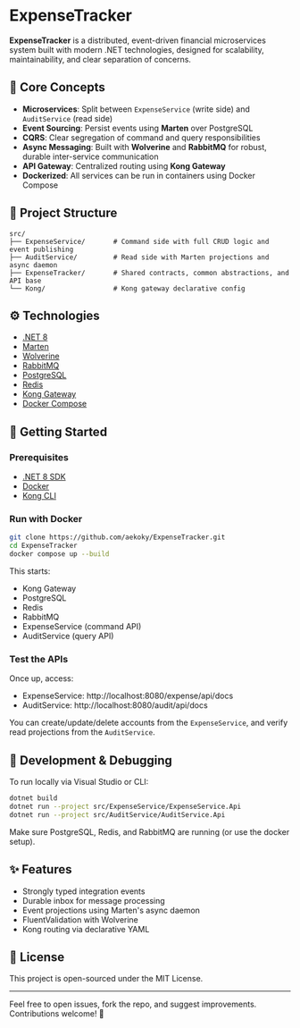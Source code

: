 # ExpenseTracker

**ExpenseTracker** is a distributed, event-driven financial microservices system built with modern .NET technologies, designed for scalability, maintainability, and clear separation of concerns.

## 🧠 Core Concepts

- **Microservices**: Split between `ExpenseService` (write side) and `AuditService` (read side)
- **Event Sourcing**: Persist events using **Marten** over PostgreSQL
- **CQRS**: Clear segregation of command and query responsibilities
- **Async Messaging**: Built with **Wolverine** and **RabbitMQ** for robust, durable inter-service communication
- **API Gateway**: Centralized routing using **Kong Gateway**
- **Dockerized**: All services can be run in containers using Docker Compose

## 📁 Project Structure

```
src/
├── ExpenseService/       # Command side with full CRUD logic and event publishing
├── AuditService/         # Read side with Marten projections and async daemon
├── ExpenseTracker/       # Shared contracts, common abstractions, and API base
└── Kong/                 # Kong gateway declarative config
```

## ⚙️ Technologies

- [.NET 8](https://dotnet.microsoft.com)
- [Marten](https://martendb.io)
- [Wolverine](https://wolverine.netlify.app)
- [RabbitMQ](https://www.rabbitmq.com)
- [PostgreSQL](https://www.postgresql.org)
- [Redis](https://redis.io)
- [Kong Gateway](https://konghq.com/kong/)
- [Docker Compose](https://docs.docker.com/compose/)

## 🚀 Getting Started

### Prerequisites

- [.NET 8 SDK](https://dotnet.microsoft.com/en-us/download/dotnet/8.0)
- [Docker](https://www.docker.com/)
- [Kong CLI](https://docs.konghq.com/gateway/latest/kong-enterprise/kong-manager/kong-manager-cli/)

### Run with Docker

```bash
git clone https://github.com/aekoky/ExpenseTracker.git
cd ExpenseTracker
docker compose up --build
```

This starts:
- Kong Gateway
- PostgreSQL
- Redis
- RabbitMQ
- ExpenseService (command API)
- AuditService (query API)

### Test the APIs

Once up, access:

- ExpenseService: http://localhost:8080/expense/api/docs
- AuditService: http://localhost:8080/audit/api/docs

You can create/update/delete accounts from the `ExpenseService`, and verify read projections from the `AuditService`.

## 🧪 Development & Debugging

To run locally via Visual Studio or CLI:

```bash
dotnet build
dotnet run --project src/ExpenseService/ExpenseService.Api
dotnet run --project src/AuditService/AuditService.Api
```

Make sure PostgreSQL, Redis, and RabbitMQ are running (or use the docker setup).

## ✨ Features

- Strongly typed integration events
- Durable inbox for message processing
- Event projections using Marten's async daemon
- FluentValidation with Wolverine
- Kong routing via declarative YAML

## 📜 License

This project is open-sourced under the MIT License.

---

Feel free to open issues, fork the repo, and suggest improvements. Contributions welcome! 🚀
